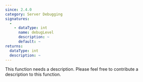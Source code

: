```yaml
---
since: 2.4.0
category: Server Debugging
signatures:
  -
    - dataType: int
      name: debugLevel
      description: ~
      default: ~
returns:
  dataType: int
  description: ~
---
```


This function needs a description. Please feel free to contribute a description to this function.
